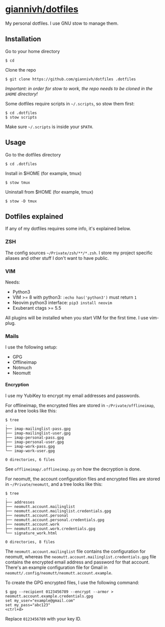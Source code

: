 # <a href="https://github.com/giannivh/dotfiles">giannivh/dotfiles</a>

My personal dotfiles. I use GNU stow to manage them. 

## Installation

Go to your home directory

`$ cd`

Clone the repo

`$ git clone https://github.com/giannivh/dotfiles .dotfiles`

*Important: in order for stow to work, the repo needs to be cloned in the `$HOME` directory!*

Some dotfiles require scripts in `~/.scripts`, so stow them first:

```
$ cd .dotfiles
$ stow scripts
```

Make sure `~/.scripts` is inside your `$PATH`.

## Usage

Go to the dotfiles directory

`$ cd .dotfiles`

Install in $HOME (for example, tmux)

`$ stow tmux`

Uninstall from $HOME (for example, tmux)

`$ stow -D tmux`

## Dotfiles explained

If any of my dotfiles requires some info, it's explained below.

### ZSH

The config sources `~/Private/zsh/**/*.zsh`. I store my project specific aliases and other stuff I don't want to have public.

### VIM

Needs:

- Python3
- VIM >= 8 with python3: `:echo has('python3')` must return `1`
- Neovim python3 interface: `pip3 install neovim`
- Exuberant ctags >= 5.5

All plugins will be installed when you start VIM for the first time. I use vim-plug.

### Mails

I use the following setup:

- GPG
- Offlineimap
- Notmuch
- Neomutt

#### Encryption

I use my YubiKey to encrypt my email addresses and passwords. 

For offlineimap, the encrypted files are stored in `~/Private/offlineimap`, and a tree looks like this:

```
$ tree
.
├── imap-mailinglist-pass.gpg
├── imap-mailinglist-user.gpg
├── imap-personal-pass.gpg
├── imap-personal-user.gpg
├── imap-work-pass.gpg
└── imap-work-user.gpg

0 directories, 6 files
```

See `offlineimap/.offlineimap.py` on how the decryption is done.

For neomutt, the account configuration files and encrypted files are stored in `~/Private/neomutt`, and a tree looks like this:

```
$ tree
.
├── addresses
├── neomutt.account.mailinglist
├── neomutt.account.mailinglist.credentials.gpg
├── neomutt.account.personal
├── neomutt.account.personal.credentials.gpg
├── neomutt.account.work
├── neomutt.account.work.credentials.gpg
└── signature_work.html

0 directories, 8 files
```

The `neomutt.account.mailinglist` file contains the configuration for neomutt, whereas the `neomutt.account.mailinglist.credentials.gpg` file contains the encrypted email address and password for that account. There's an example configuration file for Gmail in `neomutt/.config/neomutt/neomutt.account.example`.

To create the GPG encrypted files, I use the following command:

```
$ gpg --recipient 0123456789 --encrypt --armor > neomutt.account.example.credentials.gpg
set my_user="example@gmail.com"
set my_pass="abc123"
<ctrl+d>
```

Replace `0123456789` with your key ID.
